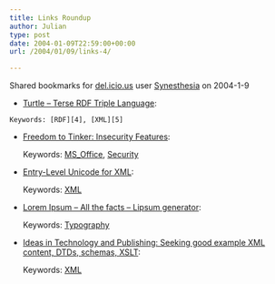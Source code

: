 ```yaml
---
title: Links Roundup
author: Julian
type: post
date: 2004-01-09T22:59:00+00:00
url: /2004/01/09/links-4/

---
```

Shared bookmarks for [del.icio.us][1] user  [Synesthesia][2] on 2004-1-9

  *  [Turtle &#8211; Terse RDF Triple Language][3]:
   
    Keywords: [RDF][4], [XML][5]
  * [Freedom to Tinker: Insecurity Features][6]:
   
    Keywords: [MS_Office][7], [Security][8]
  * [Entry-Level Unicode for XML][9]:
   
    Keywords: [XML][5]
  * [Lorem Ipsum &#8211; All the facts &#8211; Lipsum generator][10]:
   
    Keywords: [Typography][11]
  * [Ideas in Technology and Publishing: Seeking good example XML content, DTDs, schemas, XSLT][12]:
   
    Keywords: [XML][5]

 [1]: https://del.icio.us/
 [2]: https://del.icio.us/synesthesia
 [3]: https://internetalchemy.org/2004/01/turtle.html "https://internetalchemy.org/2004/01/turtle.html"
 [4]: https://del.icio.us/synesthesia/RDF
 [5]: https://del.icio.us/synesthesia/XML
 [6]: https://www.freedom-to-tinker.com/archives/000496.html "https://www.freedom-to-tinker.com/archives/000496.html"
 [7]: https://del.icio.us/synesthesia/MS_Office
 [8]: https://del.icio.us/synesthesia/Security
 [9]: https://www.hackcraft.net/xmlUnicode/ "https://www.hackcraft.net/xmlUnicode/"
 [10]: https://www.lipsum.com/ "https://www.lipsum.com/"
 [11]: https://del.icio.us/synesthesia/Typography
 [12]: https://www.nmpub.com/blog/archives/000054.html "https://www.nmpub.com/blog/archives/000054.html"